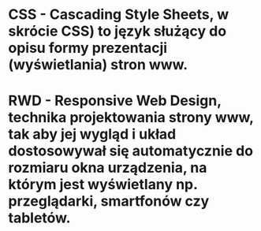 # CSS - Cascading Style Sheets, w skrócie CSS) to język służący do opisu formy prezentacji (wyświetlania) stron www.

# RWD - Responsive Web Design, technika projektowania strony www, tak aby jej wygląd i układ dostosowywał się automatycznie do rozmiaru okna urządzenia, na którym jest wyświetlany np. przeglądarki, smartfonów czy tabletów.
